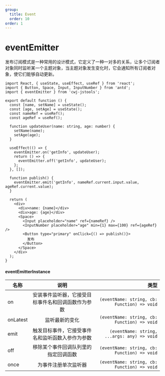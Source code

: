 ```yaml
---
group:
  title: Event
  order: 10
order: 1
---
```


# eventEmitter

发布订阅模式是一种常用的设计模式，它定义了一种一对多的关系，让多个订阅者对象同时监听某一个主题对象，当主题对象发生变化时，它会通知所有订阅者对象，使它们能够自动更新。

```tsx
import React, { useState, useEffect, useRef } from 'react';
import { Button, Space, Input, InputNumber } from 'antd';
import { eventEmitter } from 'cwj-jstools';

export default function () {
  const [name, setName] = useState();
  const [age, setAge] = useState();
  const nameRef = useRef();
  const ageRef = useRef();

  function updateUser(name: string, age: number) {
    setName(name);
    setAge(age);
  }

  useEffect(() => {
    eventEmitter.on('getInfo', updateUser);
    return () => {
      eventEmitter.off('getInfo', updateUser);
    };
  }, []);

  function publish() {
    eventEmitter.emit('getInfo', nameRef.current.input.value, ageRef.current.value);
  }

  return (
    <div>
      <div>name: {name}</div>
      <div>age: {age}</div>
      <Space>
        <Input placeholder="name" ref={nameRef} />
        <InputNumber placeholder="age" min={1} max={100} ref={ageRef} />
        <Button type="primary" onClick={() => publish()}>
          发布
        </Button>
      </Space>
    </div>
  );
}
```

#### eventEmitterInstance

| 名称 | 说明 | 类型 |
| --- | :-: | --: |
| on | 安装事件监听器，它接受目标事件名和回调函数作为参数 | `(eventName: string, cb: Function) => void` |
| onLatest | 监听最新的变化 | `(eventName: string, cb: Function) => void` |
| emit | 触发目标事件，它接受事件名和监听函数入参作为参数 | `(eventName: string, ...args: any) => void` |
| off | 移除某个事件回调队列里的指定回调函数 | `(eventName: string, cb: Function) => void` |
| once | 为事件注册单次监听器 | `(eventName: string, cb: Function) => void` |
